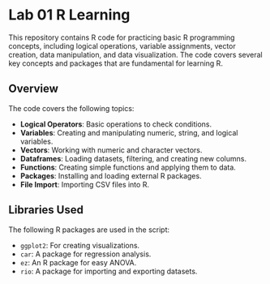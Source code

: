 # Lab 01 R Learning

This repository contains R code for practicing basic R programming concepts, including logical operations, variable assignments, vector creation, data manipulation, and data visualization. The code covers several key concepts and packages that are fundamental for learning R.

## Overview

The code covers the following topics:
- **Logical Operators**: Basic operations to check conditions.
- **Variables**: Creating and manipulating numeric, string, and logical variables.
- **Vectors**: Working with numeric and character vectors.
- **Dataframes**: Loading datasets, filtering, and creating new columns.
- **Functions**: Creating simple functions and applying them to data.
- **Packages**: Installing and loading external R packages.
- **File Import**: Importing CSV files into R.

## Libraries Used

The following R packages are used in the script:
- `ggplot2`: For creating visualizations.
- `car`: A package for regression analysis.
- `ez`: An R package for easy ANOVA.
- `rio`: A package for importing and exporting datasets.
